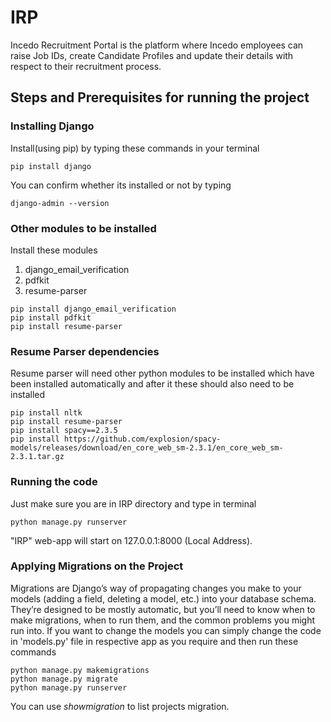 # IRP
Incedo Recruitment Portal is the platform where Incedo employees can raise Job IDs, create Candidate Profiles and update their details with respect to their recruitment process.

## Steps and Prerequisites for running the project
### Installing Django 

Install(using pip) by typing these commands in your terminal
```
pip install django
```
You can confirm whether its installed or not by typing 
```
django-admin --version
```

### Other modules to be installed
Install these modules
1) django_email_verification
2) pdfkit
3) resume-parser
```
pip install django_email_verification
pip install pdfkit
pip install resume-parser
```
### Resume Parser dependencies
Resume parser will need other python modules to be installed
which have been installed automatically and after it these should also need to be installed
```
pip install nltk
pip install resume-parser
pip install spacy==2.3.5
pip install https://github.com/explosion/spacy-models/releases/download/en_core_web_sm-2.3.1/en_core_web_sm-2.3.1.tar.gz
```
### Running the code 
Just make sure you are in IRP directory and type in terminal 
```
python manage.py runserver
```
"IRP" web-app will start on 127.0.0.1:8000 (Local Address).
 
### Applying Migrations on the Project 
Migrations are Django’s way of propagating changes you make to your models (adding a field, deleting a model, etc.) into your database schema. They’re designed to be mostly automatic, but you’ll need to know when to make migrations, when to run them, and the common problems you might run into.
If you want to change the models you can simply change the code in 'models.py' file in respective app as you require and then run these commands
```
python manage.py makemigrations
python manage.py migrate 
python manage.py runserver
```
You can use *showmigration*  to list projects migration.
